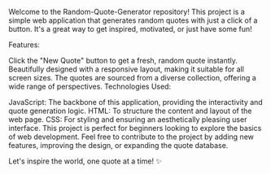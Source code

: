 Welcome to the Random-Quote-Generator repository! This project is a simple web application that generates random quotes with just a click of a button. It's a great way to get inspired, motivated, or just have some fun!

Features:

Click the "New Quote" button to get a fresh, random quote instantly. Beautifully designed with a responsive layout, making it suitable for all screen sizes. The quotes are sourced from a diverse collection, offering a wide range of perspectives. Technologies Used:

JavaScript: The backbone of this application, providing the interactivity and quote generation logic. HTML: To structure the content and layout of the web page. CSS: For styling and ensuring an aesthetically pleasing user interface. This project is perfect for beginners looking to explore the basics of web development. Feel free to contribute to the project by adding new features, improving the design, or expanding the quote database.

Let's inspire the world, one quote at a time! ✨
